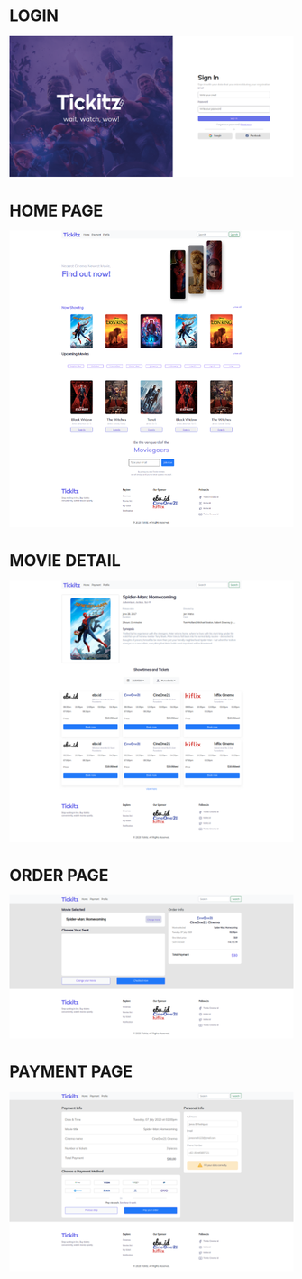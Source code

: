 # LOGIN
<img src="https://github.com/AzizImastara/responsiveWebsite/blob/master/assets/readme/login.png" alt="login" >

# HOME PAGE
<img src="https://github.com/AzizImastara/responsiveWebsite/blob/master/assets/readme/homepage.png" alt="home" >

# MOVIE DETAIL
<img src="https://github.com/AzizImastara/responsiveWebsite/blob/master/assets/readme/moviedetail.png" alt="detail" >

# ORDER PAGE
<img src="https://github.com/AzizImastara/responsiveWebsite/blob/master/assets/readme/orderpage.png" alt="order" >

# PAYMENT PAGE
<img src="https://github.com/AzizImastara/responsiveWebsite/blob/master/assets/readme/paymentpage.png" alt="payment" >
